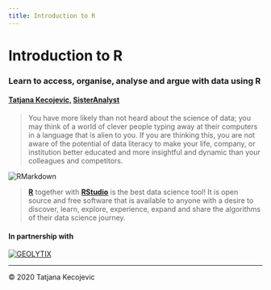 ```yaml
---
title: Introduction to R
---
```

# Introduction to R
### Learn to access, organise, analyse and argue with data using R

#### [Tatjana Kecojevic,](https://www.linkedin.com/in/tatjana-kecojevic-803704143/) [SisterAnalyst](https://sisteranalyst.org)

> You have more likely than not heard about the science of data; you may think of a world of clever people typing away at their computers in a language that is alien to you. If you are thinking this, you are not aware of the potential of data literacy to make your life, company, or institution better educated and more insightful and dynamic than your colleagues and competitors. 

![RMarkdown](/images/R_Yellow.jpg?width=30pc)

> [**R**](https://www.r-project.org/) together with [**RStudio**](https://rstudio.com/) is the best data science tool! It is open source and free software that is available to anyone with a desire to discover, learn, explore, experience, expand and share the algorithms of their data science journey.  

#### In partnership with
[![GEOLYTIX](/images/GEOLYTIX.png?width=7.5pc)](https://www.geolytix.co.uk)


-----------------------------
© 2020 Tatjana Kecojevic

